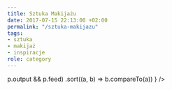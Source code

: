 ```yaml
---
title: Sztuka Makijażu
date: 2017-07-15 22:13:00 +02:00
permalink: "/sztuka-makijazu"
tags:
- sztuka
- makijaż
- inspiracje
role: category
---
```


<div>
  <Feed pages={
    paramorph.categories['Sztuka Makijażu'].pages
      .filter(p => p.output && p.feed)
      .sort((a, b) => b.compareTo(a))
  } />
</div>

